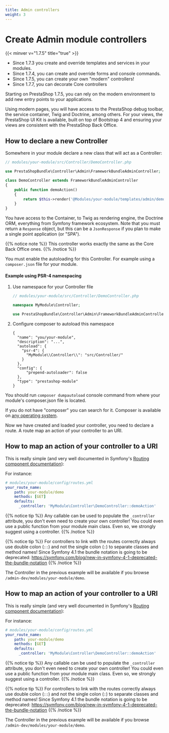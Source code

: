 ```yaml
---
title: Admin controllers
weight: 3
---
```


# Create Admin module controllers
{{< minver v="1.7.5" title="true" >}}

* Since 1.7.3 you create and override templates and services in your modules.
* Since 1.7.4, you can create and override forms and console commands.
* Since 1.7.5, you can create your own "modern" controllers!
* Since 1.7.7, you can decorate Core controllers

Starting on PrestaShop 1.7.5, you can rely on the modern environment to add new entry points to your applications.

Using modern pages, you will have access to the PrestaShop debug toolbar, the service container, Twig and Doctrine, among others. For your views, the PrestaShop UI Kit is available, built on top of Bootstrap 4 and ensuring your views are consistent with the PrestaShop Back Office.

## How to declare a new Controller

Somewhere in your module declare a new class that will act as a Controller:

```php
// modules/your-module/src/Controller/DemoController.php

use PrestaShopBundle\Controller\Admin\FrameworkBundleAdminController;

class DemoController extends FrameworkBundleAdminController
{
    public function demoAction()
    {
        return $this->render('@Modules/your-module/templates/admin/demo.html.twig');
    }
}
```

You have access to the Container, to Twig as rendering engine, the Doctrine ORM, everything from Symfony framework ecosystem.
Note that you must return a `Response` object, but this can be a `JsonResponse` if you plan to make a single point application (or "SPA").

{{% notice note %}}
This controller works exactly the same as the Core Back Office ones.
{{% /notice %}} 

You must enable the autoloading for this Controller. For example using a `composer.json` file for your module.

#### Example using PSR-4 namespacing

1. Use namespace for your Controller file

    ```php
    // modules/your-module/src/Controller/DemoController.php
    
    namespace MyModule\Controller;
    
    use PrestaShopBundle\Controller\Admin\FrameworkBundleAdminController;
    ```

2. Configure composer to autoload this namespace

    ```
    {
      "name": "you/your-module",
      "description": "...",
      "autoload": {
        "psr-4": {
          "MyModule\\Controller\\": "src/Controller/"
        }
      },
      "config": {
          "prepend-autoloader": false
      },
      "type": "prestashop-module"
    }
    ```
You should run `composer dumpautoload` console command from where your module's composer.json file is located.

If you do not have "composer" you can search for it. Composer is available on [any operating system](https://getcomposer.org/doc/00-intro.md).

Now we have created and loaded your controller, you need to declare a route. A route map an action of your controller to an URI.

## How to map an action of your controller to a URI

This is really simple (and very well documented in Symfony's [Routing component documentation](https://symfony.com/doc/3.4/routing.html)):

For instance:

```yaml
# modules/your-module/config/routes.yml
your_route_name:
    path: your-module/demo
    methods: [GET]
    defaults:
      _controller: 'MyModule\Controller\DemoController::demoAction'
```

{{% notice tip %}}
Any callable can be used to populate the ``_controller`` attribute, you don't even need to create your own controller! You could even use a public function from your module main class. Even so, we strongly suggest using a controller.
{{% /notice %}}

{{% notice tip %}}
For controllers to link with the routes correctly always use double colon (`::`) and not the single colon (`:`) 
to separate classes and method names! 
Since Symfony 4.1 the bundle notation is going to be deprecated: https://symfony.com/blog/new-in-symfony-4-1-deprecated-the-bundle-notation
{{% /notice %}}

The Controller in the previous example will be available if you browse `/admin-dev/modules/your-module/demo`.


## How to map an action of your controller to a URI

This is really simple (and very well documented in Symfony's [Routing component documentation](https://symfony.com/doc/3.4/routing.html)):

For instance:

```yaml
# modules/your-module/config/routes.yml
your_route_name:
    path: your-module/demo
    methods: [GET]
    defaults:
      _controller: 'MyModule\Controller\DemoController::demoAction'
```

{{% notice tip %}}
Any callable can be used to populate the ``_controller`` attribute, you don't even need to create your own controller! You could even use a public function from your module main class. Even so, we strongly suggest using a controller.
{{% /notice %}}

{{% notice tip %}}
For controllers to link with the routes correctly always use double colon (`::`) and not the single colon (`:`) 
to separate classes and method names! 
Since Symfony 4.1 the bundle notation is going to be deprecated: https://symfony.com/blog/new-in-symfony-4-1-deprecated-the-bundle-notation
{{% /notice %}}

The Controller in the previous example will be available if you browse `/admin-dev/modules/your-module/demo`.
